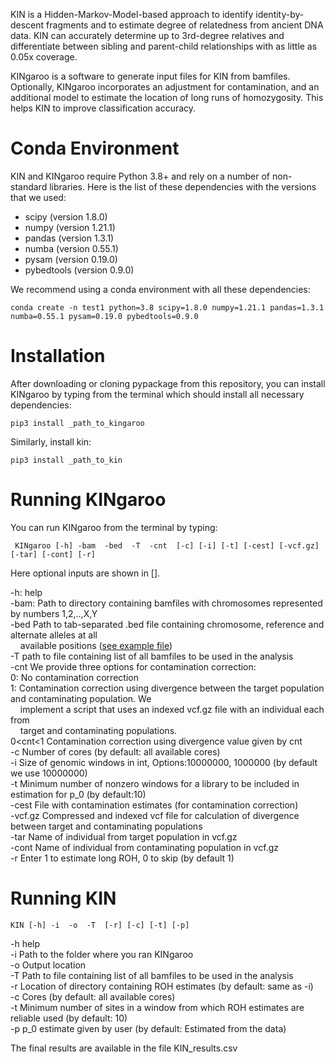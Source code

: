 KIN is a Hidden-Markov-Model-based approach to identify identity-by-descent fragments and to
estimate degree of relatedness from ancient DNA data. KIN can accurately determine up to
3rd-degree relatives and differentiate between sibling and parent-child relationships with
as little as 0.05x coverage.

KINgaroo is a software to generate input files for KIN from bamfiles. Optionally,
KINgaroo incorporates an adjustment for contamination, and an additional model to estimate the
location of long runs of homozygosity. This helps KIN to improve classification accuracy.

# Conda Environment
KIN and KINgaroo require Python 3.8+ and rely on a number of non-standard libraries. Here is
the list of these dependencies with the versions that we used:

- scipy (version 1.8.0)
- numpy (version 1.21.1)
- pandas (version 1.3.1)
- numba (version 0.55.1)
- pysam (version 0.19.0)
- pybedtools (version 0.9.0)

We recommend using a conda environment with all these dependencies:
```
conda create -n test1 python=3.8 scipy=1.8.0 numpy=1.21.1 pandas=1.3.1 numba=0.55.1 pysam=0.19.0 pybedtools=0.9.0
```
# Installation
After downloading or cloning pypackage from this repository, you can install KINgaroo
by typing from the terminal which should install all necessary dependencies:
```
pip3 install _path_to_kingaroo
```
Similarly, install kin:
```
pip3 install _path_to_kin
```

# Running KINgaroo
You can run KINgaroo from the terminal by typing:
```
 KINgaroo [-h] -bam  -bed  -T  -cnt  [-c] [-i] [-t] [-cest] [-vcf.gz] [-tar] [-cont] [-r]
```
<p>Here optional inputs are shown in [].

-h: help<br>
-bam: Path to directory containing bamfiles with chromosomes represented by numbers 1,2,..,X,Y<br>
-bed Path to tab-separated .bed file containing chromosome, reference and alternate alleles at all<br> &nbsp;&nbsp;&nbsp;&nbsp;available positions ([see example file](example_files/bedfile.bed))<br>
-T path to file containing list of all bamfiles to be used in the analysis<br>
-cnt We provide three options for contamination correction:<br>
  0: No contamination correction<br>
  1: Contamination correction using divergence between the target population and contaminating population. We<br>
     &nbsp;&nbsp;&nbsp;&nbsp;implement a script that uses an indexed vcf.gz file with an individual each from<br> 
     &nbsp;&nbsp;&nbsp;&nbsp;target and contaminating populations.<br>
  0<cnt<1 Contamination correction using divergence value given by cnt<br>
-c Number of cores (by default: all available cores)<br>
-i Size of genomic windows in int, Options:10000000, 1000000 (by default we use 10000000)<br>
-t Minimum number of nonzero windows for a library to be included in estimation for p_0 (by default:10)<br>
-cest File with contamination estimates (for contamination correction)<br>
-vcf.gz Compressed and indexed vcf file for calculation of divergence between target and contaminating populations<br>
-tar Name of individual from target population in vcf.gz<br>
-cont Name of individual from contaminating population in vcf.gz<br>
-r Enter 1 to estimate long ROH, 0 to skip (by default 1)<br>

# Running KIN
```
KIN [-h] -i  -o  -T  [-r] [-c] [-t] [-p]
```
-h help<br>
-i Path to the folder where you ran KINgaroo<br>
-o Output location<br>
-T Path to file containing list of all bamfiles to be used in the analysis<br>
-r Location of directory containing ROH estimates (by default: same as -i)<br>
-c Cores (by default: all available cores)<br>
-t Minimum number of sites in a window from which ROH estimates are reliable used (by default: 10)<br>
-p p_0 estimate given by user (by default: Estimated from the data)<br>


The final results are available in the file KIN_results.csv<br></p>
